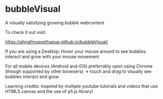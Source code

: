 # bubbleVisual
A visually satisfying growing bubble webcontent

To check it out visit: 

https://ahnafmuqsethaque.github.io/bubbleVisual/

If you are using a Desktop: Hover your mouse around to see bubbles interact and grow with your mouse movement

For all mobile devices (Android and iOS) preferrably open using Chrome (though supported by other browsers)
  -> touch and drag to visually see bubbles interact and grow.
  
Learning credits:
Inspired by multiple youtube tutorials and videos that use HTML5 canvas and the use of p5.js library!
